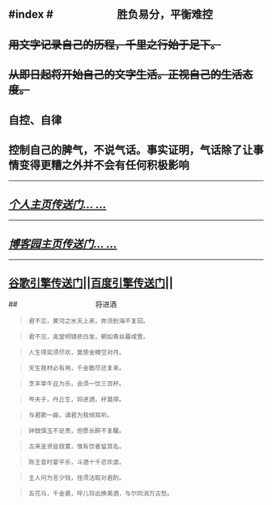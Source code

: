 ﻿#index
#　　　　　　胜负易分，平衡难控
---



## ~~用文字记录自己的历程，千里之行始于足下。~~
## ~~从即日起将开始自己的文字生活。正视自己的生活态度。~~
## 自控、自律
## 控制自己的脾气，不说气话。事实证明，气话除了让事情变得更糟之外并不会有任何积极影响

---
## [*个人主页传送门... ...*](http://xiongmaoyi.cn/Homepages/Homepages.html)

---
## [*博客园主页传送门... ...*](https://www.cnblogs.com/yulongzhou/)

---
## [**谷歌引擎传送门**](https://www.google.com/)||[**百度引擎传送门**](https://www.baidu.com)||


##　　　　　　　　　　　将进酒
>     君不见，黄河之水天上来，奔流到海不复回。

>     君不见，高堂明镜悲白发，朝如青丝暮成雪。

>     人生得奕须尽欢，莫使金樽空对月。

>     天生我材必有用，千金散尽还复来。

>     烹羊宰牛且为乐，会须一饮三百杯。

>     岑夫子，丹丘生，将进酒，杯莫停。

>     与君歌一曲，请君为我倾耳听。

>     钟鼓馔玉不足贵，但愿长醉不复醒。

>     古来圣贤皆寂寞，惟有饮者留其名。

>     陈王昔时宴平乐，斗酒十千恣欢虐。

>     主人何为言少钱，径须沽取对君酌。

>     五花马，千金裘，呼儿将出换美酒，与尔同消万古愁。
